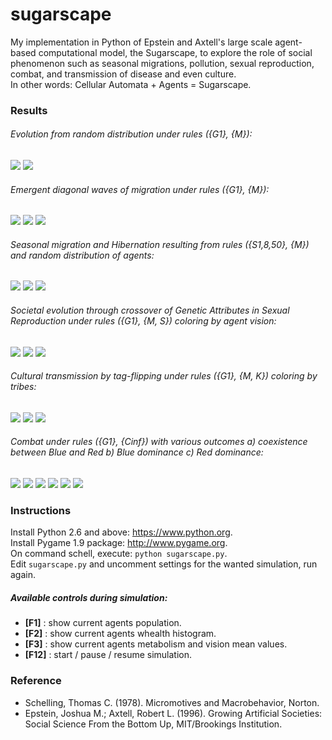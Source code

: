 sugarscape
==========

My implementation in Python of Epstein and Axtell's large scale agent-based computational model, the Sugarscape, to explore the role of social phenomenon such as seasonal migrations, pollution, sexual reproduction, combat, and transmission of disease and even culture.  
In other words: Cellular Automata + Agents = Sugarscape.

### Results

###### Evolution from random distribution under rules ({G1}, {M}):
![](results/sgEvolution0.png) ![](results/sgEvolution500.png)

###### Emergent diagonal waves of migration under rules ({G1}, {M}):
![](results/sgMigration0.png) ![](results/sgMigration6.png) ![](results/sgMigration20.png)

###### Seasonal migration and Hibernation resulting from rules ({S1,8,50}, {M}) and random distribution of agents:
![](results/sgSeasonal0.png) ![](results/sgSeasonal49.png) ![](results/sgSeasonal99.png)

###### Societal evolution through crossover of Genetic Attributes in Sexual Reproduction under rules ({G1}, {M, S}) coloring by agent vision:
![](results/sgSocietal0.png) ![](results/sgSocietal50.png) ![](results/sgSocietal500.png)

###### Cultural transmission by tag-flipping under rules ({G1}, {M, K}) coloring by tribes:
![](results/sgCultural0.png) ![](results/sgCultural132.png) ![](results/sgCultural694.png)

###### Combat under rules ({G1}, {Cinf}) with various outcomes a) coexistence between Blue and Red b) Blue dominance c) Red dominance:
![](results/sgCombatInfinite0.png) ![](results/sgCombatInfinite4.png) ![](results/sgCombatInfinite60.png)
![](results/sgCombatInfinite5000.png) ![](results/sgCombatInfinite5010.png) ![](results/sgCombatInfinite20000.png)

### Instructions
Install Python 2.6 and above: https://www.python.org.  
Install Pygame 1.9 package: http://www.pygame.org.  
On command schell, execute: `python sugarscape.py`.  
Edit `sugarscape.py` and uncomment settings for the wanted simulation, run again.

##### Available controls during simulation:
- **[F1]**  : show current agents population.
- **[F2]**  : show current agents whealth histogram.
- **[F3]**  : show current agents metabolism and vision mean values.
- **[F12]** : start / pause / resume simulation.

### Reference
- Schelling, Thomas C. (1978). Micromotives and Macrobehavior, Norton.
- Epstein, Joshua M.; Axtell, Robert L. (1996). Growing Artificial Societies: Social Science From the Bottom Up, MIT/Brookings Institution.
